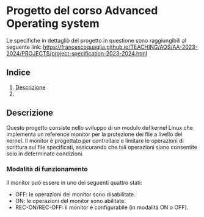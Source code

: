 # Progetto del corso Advanced Operating system

Le specifiche in dettaglio del progetto in questione sono raggiungibili al seguente link: https://francescoquaglia.github.io/TEACHING/AOS/AA-2023-2024/PROJECTS/project-specification-2023-2024.html

## Indice
1. [Descrizione](#Descrizione)
2. 

## Descrizione
Questo progetto consiste nello sviluppo di un modulo del kernel Linux che implementa un reference monitor per la protezione dei file a livello del kernel. Il monitor è progettato per controllare e limitare le operazioni di scrittura sui file specificati, assicurando che tali operazioni siano consentite solo in determinate condizioni.

### Modalità di funzionamento
Il monitor può essere in uno dei seguenti quattro stati:

- OFF: le operazioni del monitor sono disabilitate.
- ON: le operazioni del monitor sono abilitate.
- REC-ON/REC-OFF: il monitor è configurabile (in modalità ON o OFF).
